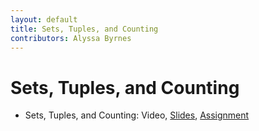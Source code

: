 ```yaml
---
layout: default
title: Sets, Tuples, and Counting
contributors: Alyssa Byrnes
---
```


# Sets, Tuples, and Counting

* Sets, Tuples, and Counting: Video, [Slides](/comp283/lessons/SetsAndTuples.html), [Assignment](https://www.gradescope.com/)
